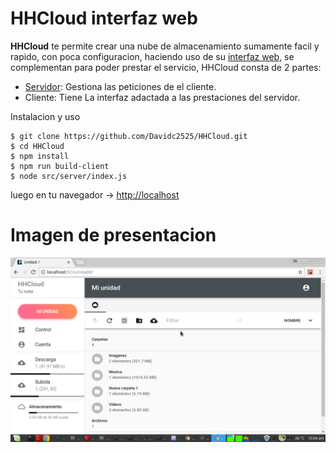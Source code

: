 HHCloud interfaz web
==========

__HHCloud__ te permite crear una nube de almacenamiento sumamente facil y rapido, con poca configuracion, haciendo uso de su [interfaz web](https://github.com/Davidc2525/HHCloud), se complementan para poder prestar el servicio, HHCloud consta de 2 partes:

- [Servidor](https://github.com/Davidc2525/HHCloudBackend): Gestiona las peticiones de el cliente.
- Cliente: Tiene La interfaz adactada a las prestaciones del servidor.

Instalacion y uso

```
$ git clone https://github.com/Davidc2525/HHCloud.git
$ cd HHCloud
$ npm install
$ npm run build-client
$ node src/server/index.js
```
luego en tu navegador -> [http://localhost](http://localhost)

Imagen de presentacion
======================
![Imagen de presentacion](pimg2.png)

